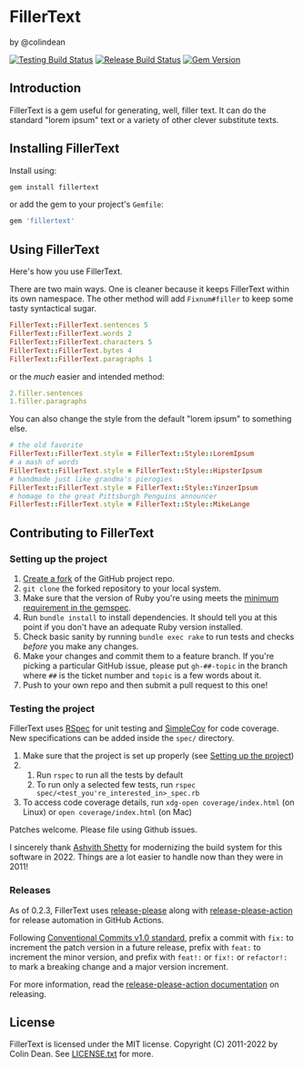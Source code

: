 FillerText
==========

by @colindean

[![Testing Build Status](https://github.com/colindean/fillertext/actions/workflows/testing.yml/badge.svg)](https://github.com/colindean/fillertext/actions/workflows/testing.yml)
[![Release Build Status](https://github.com/colindean/fillertext/actions/workflows/release.yml/badge.svg)](https://github.com/colindean/fillertext/actions/workflows/release.yml)
[![Gem Version](https://badge.fury.io/rb/fillertext.svg)](https://badge.fury.io/rb/fillertext)

Introduction
------------

FillerText is a gem useful for generating, well, filler text. It can do the standard "lorem ipsum" text or a variety of other clever substitute texts.

Installing FillerText
---------------------

Install using:

```sh
gem install fillertext
```

or add the gem to your project's `Gemfile`:

```ruby
gem 'fillertext'
```

Using FillerText
----------------

Here's how you use FillerText.

There are two main ways. One is cleaner because it keeps FillerText within its
own namespace. The other method will add `Fixnum#filler` to keep some tasty
syntactical sugar.

```ruby
FillerText::FillerText.sentences 5
FillerText::FillerText.words 2
FillerText::FillerText.characters 5
FillerText::FillerText.bytes 4
FillerText::FillerText.paragraphs 1
```

or the *much* easier and intended method:

```ruby
2.filler.sentences
1.filler.paragraphs
```

You can also change the style from the default "lorem ipsum" to something else.

```ruby
# the old favorite
FillerText::FillerText.style = FillerText::Style::LoremIpsum
# a mash of words
FillerText::FillerText.style = FillerText::Style::HipsterIpsum
# handmade just like grandma's pierogies
FillerText::FillerText.style = FillerText::Style::YinzerIpsum
# homage to the great Pittsburgh Penguins announcer
FillerTest::FillerText.style = FillerText::Style::MikeLange
```

Contributing to FillerText
--------------------------
### Setting up the project
1. [Create a fork](https://github.com/colindean/fillertext/fork) of the GitHub project repo.
2. `git clone` the forked repository to your local system.
3. Make sure that the version of Ruby you're using meets the [minimum requirement in the gemspec](https://github.com/colindean/fillertext/blob/master/fillertext.gemspec#L15).
4. Run `bundle install` to install dependencies. It should tell you at this point if you don't have an adequate Ruby version installed.
5. Check basic sanity by running `bundle exec rake` to run tests and checks _before_ you make any changes.
6. Make your changes and commit them to a feature branch. If you're picking a particular GitHub issue, please put `gh-##-topic` in the branch where `##` is the ticket number and `topic` is a few words about it.
7. Push to your own repo and then submit a pull request to this one!

### Testing the project
FillerText uses [RSpec](https://github.com/rspec/rspec-core) for unit testing and [SimpleCov](https://github.com/simplecov-ruby/simplecov) for code coverage. New specifications can be added inside the `spec/` directory.

1. Make sure that the project is set up properly (see [Setting up the project](#setting-up-the-project))
2.
	1. Run `rspec` to run all the tests by default
	2. To run only a selected few tests, run `rspec spec/<test_you're_interested_in>_spec.rb`
3. To access code coverage details, run `xdg-open coverage/index.html` (on Linux) or `open coverage/index.html` (on Mac)

Patches welcome. Please file using Github issues.

I sincerely thank [Ashvith Shetty](https://github.com/Ashvith) for modernizing the build system
for this software in 2022. Things are a lot easier to handle now than they were
in 2011!


### Releases

As of 0.2.3, FillerText uses
[release-please](https://github.com/googleapis/release-please) along with
[release-please-action](https://github.com/google-github-actions/release-please-action)
for release automation in GitHub Actions.

Following [Conventional Commits v1.0
standard](https://www.conventionalcommits.org/en/v1.0.0/),
prefix a commit with `fix:` to increment the patch version in a future release,
prefix with `feat:` to increment the minor version, and
prefix with `feat!:` or `fix!:` or `refactor!:` to mark a breaking change and
a major version increment.

For more information, read the [release-please-action
documentation](https://github.com/google-github-actions/release-please-action#how-release-please-works)
on releasing.

License
-------

FillerText is licensed under the MIT license.
Copyright (C) 2011-2022 by Colin Dean.
See [LICENSE.txt](LICENSE.txt) for more.
